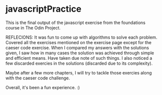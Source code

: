 # javascriptPractice

This is the final output of the javascript exercise from the foundations course in The Odin Project.

REFLECIONS:
It was fun to come up with algorithms to solve each problem. Covered all the exercises mentioned on the exercise page except for the caeser code exercise.
When I compared my answers with the solutions given, I saw how in many cases the solution was achieved through simple and efficient means. Have taken due note of such things. 
I also noticed a few discarded exercies in the solutions (discarded due to its complexity). 

Maybe after a few more chapters, I will try to tackle those exercies along with the caeser code challenge.

Overall, it's been a fun experience. :)
